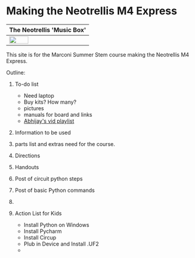 # Making the Neotrellis M4 Express

| The Neotrellis 'Music Box' |
|-|
| <img src="[Neotrellis](/images/adafruit_products_3938_demo.gif)" width="50%" /> |


This site is for the Marconi Summer Stem course making the Neotrellis M4 Express.

Outline: 

1. To-do list
   - Need laptop
   - Buy kits? How many?
   - pictures
   - manuals for board and links
   - [Abhijay's vid playlist](https://www.youtube.com/playlist?list=PLVJIaQIN1-U7R3uJ16FP6xKWFEc6uZRee)

3. Information to be used

4. parts list and extras need for the course.

5. Directions

6. Handouts

7. Post of circuit python steps

8. Post of basic Python commands

9. 

10. Action List for Kids
    - Install Python on Windows
    - Install Pycharm
    - Install Circup
    - Plub in Device and Install .UF2
    - 
